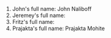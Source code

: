 1. John's full name: John Naliboff
2. Jeremey's full name:
3. Fritz's full name:
4. Prajakta's full name: Prajakta Mohite